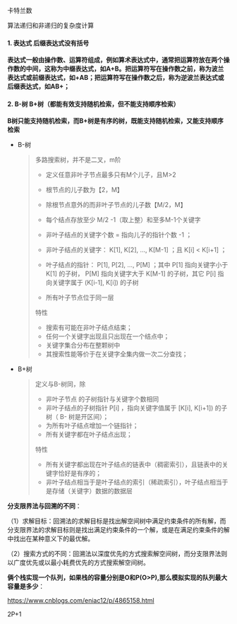 卡特兰数

算法递归和非递归的复杂度计算

#### 1.	表达式 **后缀表达式没有括号**

**表达式一般由操作数、运算符组成，例如算术表达式中，通常把运算符放在两个操作数的中间，这称为中缀表达式，如A+B。把运算符写在操作数之前，称为波兰表达式或前缀表达式，如+AB；把运算符写在操作数之后，称为逆波兰表达式或后缀表达式，如AB+；**



#### 2.	B-树 B+树（都能有效支持随机检索，但不能支持顺序检索）

**B树只能支持随机检索，而B+树是有序的树，既能支持随机检索，又能支持顺序检索**

* B-树

  >多路搜索树，并不是二叉，m阶
  >
  >- 定义任意非叶子节点最多只有M个儿子，且M>2
  >
  >- 根节点的儿子数为【2，M】
  >- 除根节点意外的而非叶子节点的儿子数【M/2，M】
  >- 每个结点存放至少 M/2 -1（取上整）和至多M-1个关键字
  >- 非叶子结点的关键字个数 = 指向儿子的指针个数 -1 ；
  >- 非叶子结点的关键字： K[1], K[2], …, K[M-1] ；且 K[i] < K[i+1] ；
  >- 叶子结点的指针： P[1], P[2], …, P[M] ；其中 P[1] 指向关键字小于 K[1] 的子树， P[M] 指向关键字大于 K[M-1] 的子树，其它 P[i] 指向关键字属于 (K[i-1], K[i]) 的子树
  >- 所有叶子节点位于同一层
  >
  >特性
  >
  >- 搜索有可能在非叶子结点结束；
  >- 任何一个关键字出现且只出现在一个结点中；
  >- 关键字集合分布在整颗树中
  >- 其搜索性能等价于在关键字全集内做一次二分查找；

* B+树

  > 定义与B-树同，除
  >
  > + 非叶子节点 的子树指针与关键字个数相同
  > +  非叶子结点的子树指针 P[i] ，指向关键字值属于 [K[i], K[i+1]) 的子树（ B- 树是开区间）；
  > + 为所有叶子结点增加一个链指针；
  > + 所有关键字都在叶子结点出现；
  >
  > 特性
  >
  > * 所有关键字都出现在叶子结点的链表中（稠密索引），且链表中的关键字恰好是有序的；
  > * 非叶子结点相当于是叶子结点的索引（稀疏索引），叶子结点相当于是存储（关键字）数据的数据层

**分支限界法与回溯的不同**：

（1）求解目标：回溯法的求解目标是找出解空间树中满足约束条件的所有解，而分支限界法的求解目标则是找出满足约束条件的一个解，或是在满足约束条件的解中找出在某种意义下的最优解。

（2）搜索方式的不同：回溯法以深度优先的方式搜索解空间树，而分支限界法则以广度优先或以最小耗费优先的方式搜索解空间树。

**俩个栈实现一个队列，如果栈的容量分别是O和P(O>P),那么模拟实现的队列最大容量是多少**：

<https://www.cnblogs.com/eniac12/p/4865158.html>

2P+1

